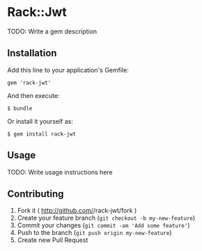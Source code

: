 # Rack::Jwt

TODO: Write a gem description

## Installation

Add this line to your application's Gemfile:

    gem 'rack-jwt'

And then execute:

    $ bundle

Or install it yourself as:

    $ gem install rack-jwt

## Usage

TODO: Write usage instructions here

## Contributing

1. Fork it ( http://github.com/<my-github-username>/rack-jwt/fork )
2. Create your feature branch (`git checkout -b my-new-feature`)
3. Commit your changes (`git commit -am 'Add some feature'`)
4. Push to the branch (`git push origin my-new-feature`)
5. Create new Pull Request
